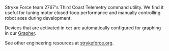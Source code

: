 Stryke Force team 2767's Third Coast Telemetry command utility. We find it useful for tuning motor closed-loop
performance and manually controlling robot axes during development.

Devices that are activated in `tct` are automatically configured for graphing in
our [Grapher](https://github.com/strykeforce/grapher).

See other engineering resources at [strykeforce.org](https://strykeforce.org/resources/).
